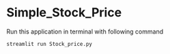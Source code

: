 # Simple_Stock_Price

Run this application in terminal with following command <br>
<code> streamlit run Stock_price.py </code>

